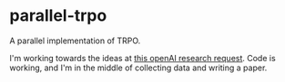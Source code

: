 # parallel-trpo

A parallel implementation of TRPO.

I'm working towards the ideas at [this openAI research request](https://openai.com/requests-for-research/#parallel-trpo). Code is working, and I'm in the middle of collecting data and writing a paper.
